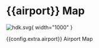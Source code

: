 # {{airport}} Map


![hdk.svg](../assets/{{config.extra.airport}}/{{config.extra.stations[0]}}/modules/backend/kulhudhuffushi.svg){ width="1000" }
  <figcaption>{{config.extra.airport}} Airport Map</figcaption>
